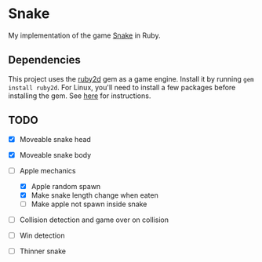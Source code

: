 # Snake

My implementation of the game [Snake](https://en.wikipedia.org/wiki/Snake_(video_game_genre)) in Ruby.

## Dependencies

This project uses the [ruby2d](https://github.com/ruby2d/ruby2d) gem as a game engine. Install it by running `gem install ruby2d`. For Linux, you'll need to install a few packages before installing the gem. See [here](https://www.ruby2d.com/learn/linux/) for instructions.

## TODO

- [x] Moveable snake head
- [x] Moveable snake body
- [ ] Apple mechanics
  - [x] Apple random spawn
  - [x] Make snake length change when eaten
  - [ ] Make apple not spawn inside snake
- [ ] Collision detection and game over on collision
- [ ] Win detection
- [ ] Thinner snake

